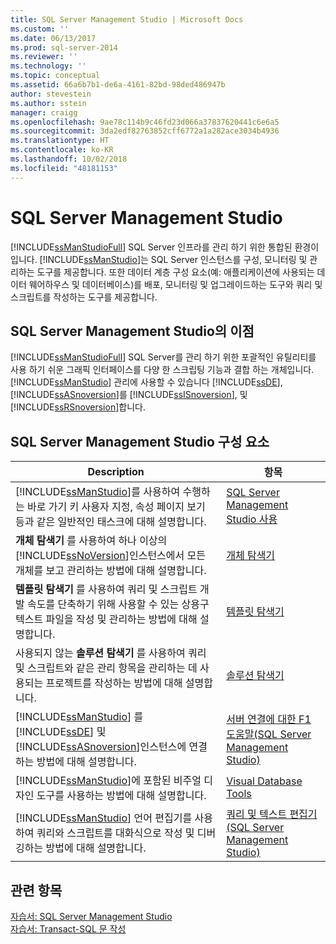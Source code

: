 ```yaml
---
title: SQL Server Management Studio | Microsoft Docs
ms.custom: ''
ms.date: 06/13/2017
ms.prod: sql-server-2014
ms.reviewer: ''
ms.technology: ''
ms.topic: conceptual
ms.assetid: 66a6b7b1-de6a-4161-82bd-98ded486947b
author: stevestein
ms.author: sstein
manager: craigg
ms.openlocfilehash: 9ae78c114b9c46fd23d066a37837620441c6e6a5
ms.sourcegitcommit: 3da2edf82763852cff6772a1a282ace3034b4936
ms.translationtype: HT
ms.contentlocale: ko-KR
ms.lasthandoff: 10/02/2018
ms.locfileid: "48181153"
---
```

# <a name="sql-server-management-studio"></a>SQL Server Management Studio
  [!INCLUDE[ssManStudioFull](../includes/ssmanstudiofull-md.md)] SQL Server 인프라를 관리 하기 위한 통합된 환경이입니다. [!INCLUDE[ssManStudio](../includes/ssmanstudio-md.md)]는 SQL Server 인스턴스를 구성, 모니터링 및 관리하는 도구를 제공합니다. 또한 데이터 계층 구성 요소(예: 애플리케이션에 사용되는 데이터 웨어하우스 및 데이터베이스)를 배포, 모니터링 및 업그레이드하는 도구와 쿼리 및 스크립트를 작성하는 도구를 제공합니다.  
  
## <a name="benefits-of-sql-server-management-studio"></a>SQL Server Management Studio의 이점  
 [!INCLUDE[ssManStudioFull](../includes/ssmanstudiofull-md.md)] SQL Server를 관리 하기 위한 포괄적인 유틸리티를 사용 하기 쉬운 그래픽 인터페이스를 다양 한 스크립팅 기능과 결합 하는 개체입니다. [!INCLUDE[ssManStudio](../includes/ssmanstudio-md.md)] 관리에 사용할 수 있습니다 [!INCLUDE[ssDE](../includes/ssde-md.md)], [!INCLUDE[ssASnoversion](../includes/ssasnoversion-md.md)]를 [!INCLUDE[ssISnoversion](../includes/ssisnoversion-md.md)], 및 [!INCLUDE[ssRSnoversion](../includes/ssrsnoversion-md.md)]합니다.  
  
## <a name="sql-server-management-studio-components"></a>SQL Server Management Studio 구성 요소  
  
|Description|항목|  
|-----------------|-----------|  
|[!INCLUDE[ssManStudio](../includes/ssmanstudio-md.md)]를 사용하여 수행하는 바로 가기 키 사용자 지정, 속성 페이지 보기 등과 같은 일반적인 태스크에 대해 설명합니다.|[SQL Server Management Studio 사용](../database-engine/use-sql-server-management-studio.md)|  
|**개체 탐색기** 를 사용하여 하나 이상의 [!INCLUDE[ssNoVersion](../includes/ssnoversion-md.md)]인스턴스에서 모든 개체를 보고 관리하는 방법에 대해 설명합니다.|[개체 탐색기](object/object-explorer.md)|  
|**템플릿 탐색기** 를 사용하여 쿼리 및 스크립트 개발 속도를 단축하기 위해 사용할 수 있는 상용구 텍스트 파일을 작성 및 관리하는 방법에 대해 설명합니다.|[템플릿 탐색기](template/template-explorer.md)|  
|사용되지 않는 **솔루션 탐색기** 를 사용하여 쿼리 및 스크립트와 같은 관리 항목을 관리하는 데 사용되는 프로젝트를 작성하는 방법에 대해 설명합니다.|[솔루션 탐색기](solution/solution-explorer.md)|  
|[!INCLUDE[ssManStudio](../includes/ssmanstudio-md.md)] 를 [!INCLUDE[ssDE](../includes/ssde-md.md)] 및 [!INCLUDE[ssASnoversion](../includes/ssasnoversion-md.md)]인스턴스에 연결하는 방법에 대해 설명합니다.|[서버 연결에 대한 F1 도움말&#40;SQL Server Management Studio&#41;](f1-help/f1-help-for-server-connections-sql-server-management-studio.md)|  
|[!INCLUDE[ssManStudio](../includes/ssmanstudio-md.md)]에 포함된 비주얼 디자인 도구를 사용하는 방법에 대해 설명합니다.|[Visual Database Tools](visual-db-tools/visual-database-tools.md)|  
|[!INCLUDE[ssManStudio](../includes/ssmanstudio-md.md)] 언어 편집기를 사용하여 쿼리와 스크립트를 대화식으로 작성 및 디버깅하는 방법에 대해 설명합니다.|[쿼리 및 텍스트 편집기&#40;SQL Server Management Studio&#41;](../relational-databases/scripting/query-and-text-editors-sql-server-management-studio.md)|  
  
## <a name="see-also"></a>관련 항목  
 [자습서: SQL Server Management Studio](tutorials/tutorial-sql-server-management-studio.md)   
 [자습서: Transact-SQL 문 작성](../t-sql/tutorial-writing-transact-sql-statements.md)  
  
  
